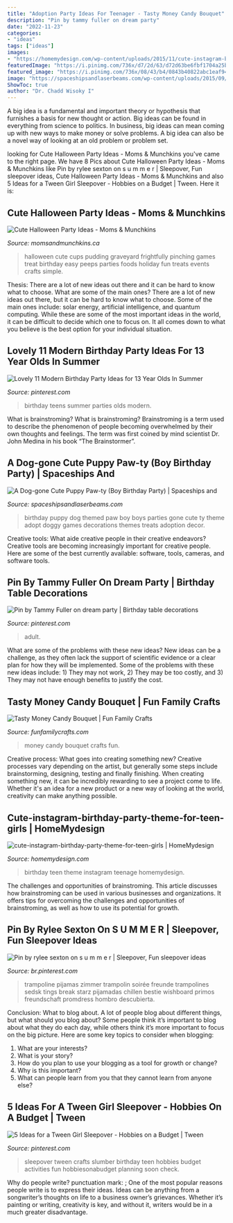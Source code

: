 ```yaml
---
title: "Adoption Party Ideas For Teenager - Tasty Money Candy Bouquet"
description: "Pin by tammy fuller on dream party"
date: "2022-11-23"
categories:
- "ideas"
tags: ["ideas"]
images:
- "https://homemydesign.com/wp-content/uploads/2015/11/cute-instagram-birthday-party-theme-for-teen-girls.jpg"
featuredImage: "https://i.pinimg.com/736x/d7/2d/63/d72d63be6fbf1704a25bdbf62d6300c0.jpg"
featured_image: "https://i.pinimg.com/736x/08/43/b4/0843b40822abc1eaf94621e3a0cfb327.jpg"
image: "https://spaceshipsandlaserbeams.com/wp-content/uploads/2015/09/puppy-birthday-party-ideas-for-boys.jpg.jpg"
ShowToc: true
author: "Dr. Chadd Wisoky I"
---
```



A big idea is a fundamental and important theory or hypothesis that furnishes a basis for new thought or action. Big ideas can be found in everything from science to politics. In business, big ideas can mean coming up with new ways to make money or solve problems. A big idea can also be a novel way of looking at an old problem or problem set.

	

		
looking for Cute Halloween Party Ideas - Moms &amp; Munchkins you've came to the right page. We have 8 Pics about Cute Halloween Party Ideas - Moms &amp; Munchkins like Pin by rylee sexton on s u m m e r | Sleepover, Fun sleepover ideas, Cute Halloween Party Ideas - Moms &amp; Munchkins and also 5 Ideas for a Tween Girl Sleepover - Hobbies on a Budget | Tween. Here it is:
		
    
## Cute Halloween Party Ideas - Moms &amp; Munchkins

<img loading=lazy src="https://www.momsandmunchkins.ca/wp-content/uploads/2013/10/frightfully-cute.jpg" onerror="this.onerror=null;this.src='https://tse3.mm.bing.net/th?id=OIP.vqPDVJ7atUJq_ykjT9oS5QAAAA&amp;pid=15.1';" alt="Cute Halloween Party Ideas - Moms &amp; Munchkins">

_Source: momsandmunchkins.ca_

>halloween cute cups pudding graveyard frightfully pinching games treat birthday easy peeps parties foods holiday fun treats events crafts simple. 

	

Thesis: There are a lot of new ideas out there and it can be hard to know what to choose. What are some of the main ones?
There are a lot of new ideas out there, but it can be hard to know what to choose. Some of the main ones include: solar energy, artificial intelligence, and quantum computing. While these are some of the most important ideas in the world, it can be difficult to decide which one to focus on. It all comes down to what you believe is the best option for your individual situation.

    
## Lovely 11 Modern Birthday Party Ideas For 13 Year Olds In Summer

<img loading=lazy src="https://i.pinimg.com/736x/08/43/b4/0843b40822abc1eaf94621e3a0cfb327.jpg" onerror="this.onerror=null;this.src='https://tse2.mm.bing.net/th?id=OIP.Geht_HPBHxNbdGdiSzMGrQHaJL&amp;pid=15.1';" alt="Lovely 11 Modern Birthday Party Ideas for 13 Year Olds In Summer">

_Source: pinterest.com_

>birthday teens summer parties olds modern. 

	

What is brainstroming?
What is brainstroming? Brainstroming is a term used to describe the phenomenon of people becoming overwhelmed by their own thoughts and feelings. The term was first coined by mind scientist Dr. John Medina in his book “The Brainstormer”.

    
## A Dog-gone Cute Puppy Paw-ty (Boy Birthday Party) | Spaceships And

<img loading=lazy src="https://spaceshipsandlaserbeams.com/wp-content/uploads/2015/09/puppy-birthday-party-ideas-for-boys.jpg.jpg" onerror="this.onerror=null;this.src='https://tse2.mm.bing.net/th?id=OIP.CPJCn6r_CaEiEQaWsE2QEAHaLH&amp;pid=15.1';" alt="A Dog-gone Cute Puppy Paw-ty (Boy Birthday Party) | Spaceships and">

_Source: spaceshipsandlaserbeams.com_

>birthday puppy dog themed paw boy boys parties gone cute ty theme adopt doggy games decorations themes treats adoption decor. 

	

Creative tools: What aide creative people in their creative endeavors?
Creative tools are becoming increasingly important for creative people. Here are some of the best currently available: software, tools, cameras, and software tools.

    
## Pin By Tammy Fuller On Dream Party | Birthday Table Decorations

<img loading=lazy src="https://i.pinimg.com/736x/2f/64/1b/2f641b0970fd2ffb9fcac4c7a5b48bd2.jpg" onerror="this.onerror=null;this.src='https://tse1.mm.bing.net/th?id=OIP.S0oNjKQa4gx0naw-1EZNpQHaLH&amp;pid=15.1';" alt="Pin by Tammy Fuller on dream party | Birthday table decorations">

_Source: pinterest.com_

>adult. 

	

What are some of the problems with these new ideas?
New ideas can be a challenge, as they often lack the support of scientific evidence or a clear plan for how they will be implemented. Some of the problems with these new ideas include: 1) They may not work, 2) They may be too costly, and 3) They may not have enough benefits to justify the cost.

    
## Tasty Money Candy Bouquet | Fun Family Crafts

<img loading=lazy src="https://funfamilycrafts.com/wp-content/uploads/2014/03/money_candy_bouquet.jpg" onerror="this.onerror=null;this.src='https://tse3.mm.bing.net/th?id=OIP.gtxY_mVDYF_763UTx4rMZwHaI5&amp;pid=15.1';" alt="Tasty Money Candy Bouquet | Fun Family Crafts">

_Source: funfamilycrafts.com_

>money candy bouquet crafts fun. 

	

Creative process: What goes into creating something new?
Creative processes vary depending on the artist, but generally some steps include brainstorming, designing, testing and finally finishing. When creating something new, it can be incredibly rewarding to see a project come to life. Whether it's an idea for a new product or a new way of looking at the world, creativity can make anything possible.

    
## Cute-instagram-birthday-party-theme-for-teen-girls | HomeMydesign

<img loading=lazy src="https://homemydesign.com/wp-content/uploads/2015/11/cute-instagram-birthday-party-theme-for-teen-girls.jpg" onerror="this.onerror=null;this.src='https://tse2.mm.bing.net/th?id=OIP.JV9SGIrHNixta_s7gQuOLAHaLD&amp;pid=15.1';" alt="cute-instagram-birthday-party-theme-for-teen-girls | HomeMydesign">

_Source: homemydesign.com_

>birthday teen theme instagram teenage homemydesign. 

	

The challenges and opportunities of brainstroming.
This article discusses how brainstroming can be used in various businesses and organizations. It offers tips for overcoming the challenges and opportunities of brainstroming, as well as how to use its potential for growth.

    
## Pin By Rylee Sexton On S U M M E R | Sleepover, Fun Sleepover Ideas

<img loading=lazy src="https://i.pinimg.com/736x/d7/2d/63/d72d63be6fbf1704a25bdbf62d6300c0.jpg" onerror="this.onerror=null;this.src='https://tse2.mm.bing.net/th?id=OIP.vYxgiJcMjhLqg4XDNuaKKAHaJ3&amp;pid=15.1';" alt="Pin by rylee sexton on s u m m e r | Sleepover, Fun sleepover ideas">

_Source: br.pinterest.com_

>trampoline pijamas zimmer trampolin soirée freunde trampolines sedsk tings break starz pijamadas chillen bestie wishboard primos freundschaft promdress hombro descubierta. 

	

Conclusion: What to blog about.
A lot of people blog about different things, but what should you blog about? Some people think it’s important to blog about what they do each day, while others think it’s more important to focus on the big picture. Here are some key topics to consider when blogging:
1. What are your interests? 
2. What is your story? 
3. How do you plan to use your blogging as a tool for growth or change? 
4. Why is this important? 
5. What can people learn from you that they cannot learn from anyone else?

    
## 5 Ideas For A Tween Girl Sleepover - Hobbies On A Budget | Tween

<img loading=lazy src="https://i.pinimg.com/736x/5b/e2/36/5be2362add76e691382963fb2ffd2226.jpg" onerror="this.onerror=null;this.src='https://tse1.mm.bing.net/th?id=OIP.wnlfIyEgt6KIVNMjRL5YkgHaLj&amp;pid=15.1';" alt="5 Ideas for a Tween Girl Sleepover - Hobbies on a Budget | Tween">

_Source: pinterest.com_

>sleepover tween crafts slumber birthday teen hobbies budget activities fun hobbiesonabudget planning soon check. 

	

Why do people write?
punctuation mark: ;
One of the most popular reasons people write is to express their ideas. Ideas can be anything from a songwriter’s thoughts on life to a business owner’s grievances. Whether it’s painting or writing, creativity is key, and without it, writers would be in a much greater disadvantage.

